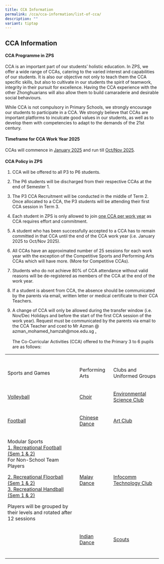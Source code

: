 ```yaml
---
title: CCA Information
permalink: /cca/cca-information/list-of-cca/
description: ""
variant: tiptap
---
```

<h2><strong>CCA Information</strong></h2>
<h4><strong>CCA Programme in ZPS</strong></h4>
<p>CCA is an important part of our students’ holistic education. In ZPS,
we offer a wide range of CCAs, catering to the varied interest and capabilities
of our students. It is also our objective not only to teach them the CCA
specific skills, but also to cultivate in our students the spirit of teamwork,
integrity in their pursuit for excellence. Having the CCA experience with
the other Zhonghuarians will also allow them to build camaraderie and desirable
social behaviours.</p>
<p>While CCA is not compulsory in Primary Schools, we strongly encourage
our students to participate in a CCA. We strongly believe that CCAs are
important platforms to inculcate good values in our students, as well as
to develop them with competencies to adapt to the demands of the 21st century.</p>
<h4><strong>Timeframe for CCA Work Year 2025</strong></h4>
<p>CCAs will commence in <a href="https://zhonghuapri.moe.edu.sg/list-of-cca-schedule/cca-schedule-for-semester-1/" rel="noopener noreferrer nofollow" target="_blank">January 2025</a> and
run till <a href="https://zhonghuapri.moe.edu.sg/list-of-cca-schedule/cca-schedule-for-semester-2/" rel="noopener noreferrer nofollow" target="_blank">Oct/Nov 2025</a>.</p>
<h4><strong>CCA Policy in ZPS</strong></h4>
<ol data-tight="true" class="tight">
<li>
<p>CCA will be offered to all P3 to P6 students.</p>
</li>
<li>
<p>The P6 students will be discharged from their respective CCAs at the end
of Semester 1.</p>
</li>
<li>
<p>The P3 CCA Recruitment will be conducted in the middle of Term 2. Once
allocated to a CCA, the P3 students will be attending their first CCA session
in Term 3.</p>
</li>
<li>
<p>Each student in ZPS is only allowed to join <u>one CCA per work year</u> as
CCA requires effort and commitment.</p>
</li>
<li>
<p>A student who has been successfully accepted to a CCA has to remain committed
in that CCA until the end of the CCA work year (i.e. January 2025 to Oct/Nov
2025).</p>
</li>
<li>
<p>All CCAs have an approximated number of 25 sessions for each work year
with the exception of the Competitive Sports and Performing Arts CCAs which
will have more. (More for Competitive CCAs).</p>
</li>
<li>
<p>Students who do not achieve 80% of CCA attendance without valid reasons
will be de-registered as members of the CCA at the end of the work year.</p>
</li>
<li>
<p>If a student is absent from CCA, the absence should be communicated by
the parents via email, written letter or medical certificate to their CCA
Teachers.</p>
</li>
<li>
<p>A change of CCA will only be allowed during the transfer window (i.e.
Nov/Dec Holidays and before the start of the first CCA session of the work
year). Request must be communicated by the parents via email to the CCA
Teacher and cced to Mr Azman @ <a rel="noopener noreferrer nofollow" target="_blank">azman_mohamed_hamzah@moe.edu.sg </a>
<a href="mailto:azman_mohamed_hamzah@moe.edu.sg" rel="noopener noreferrer nofollow" target="_blank">.</a>
<br>
<br>The Co-Curricular Activities (CCA) offered to the Primary 3 to 6 pupils
are as follows:</p>
</li>
</ol>
<table style="minWidth: 75px">
<colgroup>
<col>
<col>
<col>
</colgroup>
<tbody>
<tr>
<td rowspan="1" colspan="1">
<p></p>
</td>
<td rowspan="1" colspan="1">
<p></p>
</td>
<td rowspan="1" colspan="1">
<p></p>
</td>
</tr>
<tr>
<td rowspan="1" colspan="1">
<p>Sports and Games</p>
</td>
<td rowspan="1" colspan="1">
<p>Performing Arts</p>
</td>
<td rowspan="1" colspan="1">
<p>Clubs and Uniformed Groups</p>
</td>
</tr>
<tr>
<td rowspan="1" colspan="1">
<p><a href="https://zhonghuapri.moe.edu.sg/list-of-cca/volleyball/" rel="noopener noreferrer nofollow" target="_blank">Volleyball</a>
</p>
</td>
<td rowspan="1" colspan="1">
<p><a href="https://zhonghuapri.moe.edu.sg/list-of-cca/choir/" rel="noopener noreferrer nofollow" target="_blank">Choir</a>
</p>
</td>
<td rowspan="1" colspan="1">
<p><a href="https://zhonghuapri.moe.edu.sg/list-of-cca/environment-science-club/" rel="noopener noreferrer nofollow" target="_blank">Environmental Science Club</a>
</p>
</td>
</tr>
<tr>
<td rowspan="1" colspan="1">
<p><a href="https://zhonghuapri.moe.edu.sg/list-of-cca/football-school-team-and-recreational-team/" rel="noopener noreferrer nofollow" target="_blank">Football</a>
</p>
</td>
<td rowspan="1" colspan="1">
<p><a href="https://zhonghuapri.moe.edu.sg/list-of-cca/chinese-dance/" rel="noopener noreferrer nofollow" target="_blank">Chinese Dance</a>
</p>
</td>
<td rowspan="1" colspan="1">
<p><a href="https://zhonghuapri.moe.edu.sg/list-of-cca/art-club/" rel="noopener noreferrer nofollow" target="_blank">Art Club</a>
</p>
</td>
</tr>
<tr>
<td rowspan="1" colspan="1">
<p>Modular Sports
<br><a href="https://zhonghuapri.moe.edu.sg/list-of-cca/football-school-team-and-recreational-team/" rel="noopener noreferrer nofollow" target="_blank">1. Recreational Football (Sem 1 &amp; 2)</a> 
<br>For Non-School Team Players</p>
<p><a href="https://zhonghuapri.moe.edu.sg/list-of-cca/recreational-badminton/" rel="noopener noreferrer nofollow" target="_blank">2. Recreational Floorball (Sem 1 &amp; 2)</a> 
<br><a href="https://zhonghuapri.moe.edu.sg/list-of-cca/recreational-floorball-or-touch-rugby-sem-2/" rel="noopener noreferrer nofollow" target="_blank">3. Recreational Handball (Sem 1 &amp; 2)</a>
</p>
<p>Players will be grouped by their levels and rotated after 12 sessions</p>
</td>
<td rowspan="1" colspan="1">
<p><a href="https://zhonghuapri.moe.edu.sg/list-of-cca/malay-dance/" rel="noopener noreferrer nofollow" target="_blank">Malay Dance</a>
</p>
</td>
<td rowspan="1" colspan="1">
<p><a href="https://zhonghuapri.moe.edu.sg/list-of-cca/infocomm-technology-club/" rel="noopener noreferrer nofollow" target="_blank">Infocomm Technology Club</a>
</p>
</td>
</tr>
<tr>
<td rowspan="1" colspan="1">
<p></p>
</td>
<td rowspan="1" colspan="1">
<p><a href="https://zhonghuapri.moe.edu.sg/list-of-cca/indian-dance/" rel="noopener noreferrer nofollow" target="_blank">Indian Dance</a>
</p>
</td>
<td rowspan="1" colspan="1">
<p><a href="https://zhonghuapri.moe.edu.sg/list-of-cca/scouts/" rel="noopener noreferrer nofollow" target="_blank">Scouts</a>
</p>
</td>
</tr>
<tr>
<td rowspan="1" colspan="1">
<p></p>
</td>
<td rowspan="1" colspan="1">
<p></p>
</td>
<td rowspan="1" colspan="1">
<p></p>
</td>
</tr>
</tbody>
</table>
<p></p>